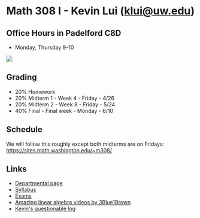 # Math 308 I - Kevin Lui (<klui@uw.edu>)

## Office Hours in Padelford C8D

* Monday, Thursday 9-10

![](https://imgs.xkcd.com/comics/matrix_transform.png)

## Grading

* 20% Homework
* 20% Midterm 1 - Week 4 - Friday - 4/26
* 20% Midterm 2 - Week 8 - Friday - 5/24
* 40% Final - Final week - Monday - 6/10

## Schedule

We will follow this roughly except both midterms are on Fridays:
<https://sites.math.washington.edu/~m308/>

## Links

* [Departmental page](https://sites.math.washington.edu/~m308/)
* [Syllabus](./syllabus.pdf)
* [Exams](../m308exams)
* [Amazing linear algebra videos by 3Blue1Brown](https://www.youtube.com/playlist?list=PLZHQObOWTQDPD3MizzM2xVFitgF8hE_ab)
* [Kevin's questionable log](./log.html)
